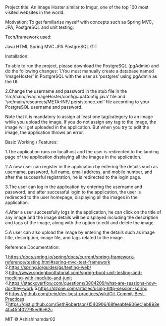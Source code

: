 Project title:
An Image Hoster similar to Imgur, one of the top 100 most visited websites in the world.

Motivation:
To get familiarise myself with concepts such as Spring MVC, JPA, PostgreSQL and unit testing.

Tech/framework used:

Java
HTML
Spring MVC
JPA
PostgreSQL
GIT

Installation:

To able to run the project, please download the PostgreSQL (pgAdmin) and do the following changes:
  1.You must manually create a database named ‘imageHoster’ in PostgreSQL with the user as ‘postgres’ using pgAdmin as the UI.

  2.Change the username and password in the stub file in the ‘src/main/java/imageHoster/config/JpaConfig.java’ file and ‘src/main/resources/META-INF/ persistence.xml’ file according to your PostgreSQL username and password.

Note that it is mandatory to assign at least one tag/category to an image while you upload the image. If you do not assign any tag to the image, the image will get uploaded in the application. But when you try to edit the image, the application throws an error.

Basic Working / Features:

  1.The application runs on localhost and the user is redirected to the landing page of the application displaying all the images in the application.

  2.A new user can register in the application by entering the details such as username, password, full name, email address, and mobile number, and after the   successful registration, he is redirected to the login page.

  3.The user can log in the application by entering the username and password, and after successful login to the application, the user is redirected to the user    homepage, displaying all the images in the application.

  4.After a user successfully logs in the application, he can click on the title of any image and the image details will be displayed including the description and tags of the image, along with the option to edit and delete the image.

  5.A user can also upload the image by entering the details such as image title, description, image file, and tags related to the image.

Reference Documentation:

  1.https://docs.spring.io/spring/docs/current/spring-framework-reference/testing.html#spring-mvc-test-framework
  2.https://spring.io/guides/gs/testing-web/
  3.http://www.springboottutorial.com/spring-boot-unit-testing-and-mocking-with-mockito-and-junit
  4.https://stackoverflow.com/questions/3804209/what-are-sessions-how-do-they-work
  5.https://dzone.com/articles/using-http-session-spring
  6.https://github.com/trein/dev-best-practices/wiki/Git-Commit-Best-Practices
  7.https://gist.github.com/SethRobertson/1540906/68feeabfe906ec1eb893e4fa45f402795ed6e62c

MIT © AshishInamdar02

